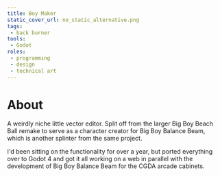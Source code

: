 ```yaml
---
title: Boy Maker
static_cover_url: no_static_alternative.png
tags:
 - back burner
tools:
 - Godot
roles:
 - programming
 - design
 - technical art
---
```


# About
A weirdly niche little vector editor. Split off from the larger Big Boy Beach Ball remake to serve as a character creator for Big Boy Balance Beam, which is another splinter from the same project.

I'd been sitting on the functionality for over a year, but ported everything over to Godot 4 and got it all working on a web in parallel with the development of Big Boy Balance Beam for the CGDA arcade cabinets.